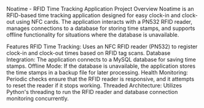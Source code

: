Noatime - RFID Time Tracking Application
Project Overview
Noatime is an RFID-based time tracking application designed for easy clock-in and clock-out using NFC cards. The application interacts with a PN532 RFID reader, manages connections to a database for storing time stamps, and supports offline functionality for situations where the database is unavailable.

Features
RFID Time Tracking: Uses an NFC RFID reader (PN532) to register clock-in and clock-out times based on RFID tag scans.
Database Integration: The application connects to a MySQL database for saving time stamps.
Offline Mode: If the database is unavailable, the application stores the time stamps in a backup file for later processing.
Health Monitoring: Periodic checks ensure that the RFID reader is responsive, and it attempts to reset the reader if it stops working.
Threaded Architecture: Utilizes Python's threading to run the RFID reader and database connection monitoring concurrently.
